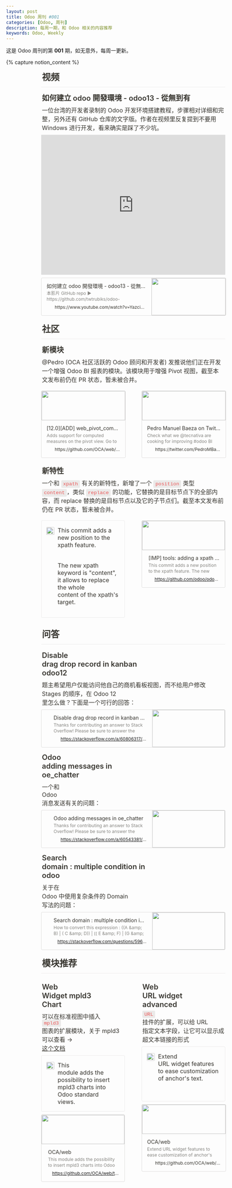 ```yaml
---
layout: post
title: Odoo 周刊 #001
categories: [Odoo, 周刊]
description: 每周一期，和 Odoo 相关的内容推荐
keywords: Odoo, Weekly
---
```


这是 Odoo 周刊的第 **001** 期，如无意外，每周一更新。

{% capture notion_content %}
<div class="notion-page-content" style="flex-shrink: 0; flex-grow: 1; width: 900px; max-width: 100%; display: flex; align-items: center; flex-direction: column; font-size: 16px; color: rgb(55, 53, 47); padding: 0px 96px 30vh;"><div data-block-id="7b993f62-4388-4f7b-bae2-3180ebb92483" class="notion-selectable notion-sub_header-block" style="width: 100%; max-width: calc((100vw - 15px) - 192px); margin-top: 2px; margin-bottom: 1px; color: rgb(55, 53, 47);"><div style="display: flex; width: 100%; font-weight: 600; font-size: 1.5em; letter-spacing: -0.002em; line-height: 1.2; color: inherit; fill: inherit;"><div contenteditable="false" spellcheck="true" placeholder="Heading 2" data-root="true" style="max-width: 100%; width: 100%; white-space: pre-wrap; word-break: break-word; caret-color: rgb(55, 53, 47); padding: 3px 2px;">视频</div></div></div><div data-block-id="887b4bb6-3afc-4837-ad31-0d59f28affc5" class="notion-selectable notion-divider-block" style="width: 100%; max-width: calc((100vw - 15px) - 192px); margin-top: 1px; margin-bottom: 1px;"><div class="notion-cursor-default" style="display: flex; align-items: center; justify-content: center; pointer-events: auto; width: 100%; height: 13px; flex: 0 0 auto; color: rgb(228, 227, 226);"><div style="width: 100%; height: 1px; visibility: visible; border-bottom: 1px solid rgba(55, 53, 47, 0.09);"></div></div></div><div data-block-id="723b5eff-8a08-46e5-a668-95ba06280646" class="notion-selectable notion-sub_sub_header-block" style="width: 100%; max-width: calc((100vw - 15px) - 192px); margin-top: 0.5em; margin-bottom: 1px; color: rgb(55, 53, 47);"><div style="display: flex; width: 100%; font-weight: 600; font-size: 1.25em; letter-spacing: -0.002em; line-height: 1.2; color: inherit; fill: inherit;"><div contenteditable="false" spellcheck="true" placeholder="Heading 3" data-root="true" style="max-width: 100%; width: 100%; white-space: pre-wrap; word-break: break-word; caret-color: rgb(55, 53, 47); padding: 3px 2px;">如何建立 odoo 開發環境 - odoo13 - 從無到有</div></div></div><div data-block-id="312ffcbc-8731-4b14-b782-43c2d68be85f" class="notion-selectable notion-text-block" style="width: 100%; max-width: calc((100vw - 15px) - 192px); margin-top: 1px; margin-bottom: 1px;"><div style="color: inherit; fill: inherit;"><div style="display: flex;"><div contenteditable="false" spellcheck="true" placeholder=" " data-root="true" style="max-width: 100%; width: 100%; white-space: pre-wrap; word-break: break-word; caret-color: rgb(55, 53, 47); padding: 3px 2px;">一位台湾的开发者录制的 Odoo 开发环境搭建教程，步骤相对详细和完整，另外还有 GitHub 仓库的文字版。作者在视频里反复提到不要用 Windows 进行开发，看来确实是踩了不少坑。</div></div></div></div><div data-block-id="915869d1-7ed8-4234-8c92-feaaa3604443" class="notion-selectable notion-video-block" style="width: 100%; max-width: calc(100vw - 15px); align-self: center; margin-top: 4px; margin-bottom: 4px;"><div embed-ghost=""><div style="display: flex;"><div class="notion-cursor-default" style="position: relative; overflow: hidden; flex-grow: 1;"><div style="position: relative;"><div style="position: relative;"><div style="display: block; width: 100%; pointer-events: auto;"><div style="position: relative; display: flex; justify-content: center; width: 100%; min-height: 100px; height: 0px; padding-bottom: 56.2061%;"><div style="position: absolute; left: 0px; top: 0px; width: 100%; height: 100%; border-radius: 1px;"><div style="height: 100%; width: 100%;"><iframe src="https://www.youtube.com/embed/Yazci5Rd0p4?feature=oembed" frameborder="0" sandbox="allow-scripts allow-popups allow-forms allow-same-origin" allowfullscreen="" style="position: absolute; left: 0px; top: 0px; width: 100%; height: 100%; border-radius: 1px; pointer-events: none; background-color: rgb(247, 246, 245);"></iframe></div></div></div></div></div></div></div></div></div></div><div data-block-id="b2de12f7-8a98-4e8a-a08f-7da5f7c570e1" class="notion-selectable notion-bookmark-block" style="width: 100%; max-width: calc((100vw - 15px) - 192px); margin-top: 4px; margin-bottom: 4px;"><div><div style="display: flex;"><a target="_blank" rel="noopener noreferrer" href="https://www.youtube.com/watch?v=Yazci5Rd0p4" style="display: block; color: inherit; text-decoration: none; flex-grow: 1; min-width: 0px;"><div role="button" tabindex="0" style="user-select: none; transition: background 120ms ease-in 0s; cursor: pointer; width: 100%; display: flex; flex-wrap: wrap-reverse; align-items: stretch; text-align: left; overflow: hidden; border: 1px solid rgba(55, 53, 47, 0.16); border-radius: 3px; position: relative; color: inherit; fill: inherit;"><div style="flex: 4 1 180px; min-height: 60px; padding: 12px 14px 14px; overflow: hidden; text-align: left;"><div style="font-size: 14px; line-height: 20px; color: rgb(55, 53, 47); white-space: nowrap; overflow: hidden; text-overflow: ellipsis; margin-bottom: 2px;">如何建立 odoo 開發環境 - odoo13 - 從無到有</div><div style="font-size: 12px; line-height: 16px; color: rgba(55, 53, 47, 0.6); height: 32px; overflow: hidden;">本影片 GitHub repo ▶ https://github.com/twtrubiks/odoo-development-environment-tutorial GitHub ▶ https://github.com/twtrubiks Linkedin ▶ https://www.linkedin.co...</div><div style="display: flex; margin-top: 6px;"><img src="/image/https%3A%2F%2Fs.ytimg.com%2Fyts%2Fimg%2Ffavicon-vfl8qSV2F.ico?table=block&amp;id=b2de12f7-8a98-4e8a-a08f-7da5f7c570e1&amp;cache=v2" style="width: 16px; height: 16px; min-width: 16px; margin-right: 6px;"><div style="font-size: 12px; line-height: 16px; color: rgb(55, 53, 47); white-space: nowrap; overflow: hidden; text-overflow: ellipsis;">https://www.youtube.com/watch?v=Yazci5Rd0p4</div></div></div><div style="flex: 1 1 180px; min-height: 80px; display: block; position: relative;"><div style="position: absolute; top: 0px; left: 0px; right: 0px; bottom: 0px;"><div style="width: 100%; height: 100%;"><img src="/image/https%3A%2F%2Fi.ytimg.com%2Fvi%2FYazci5Rd0p4%2Fmaxresdefault.jpg?table=block&amp;id=b2de12f7-8a98-4e8a-a08f-7da5f7c570e1&amp;width=500&amp;cache=v2" style="display: block; object-fit: cover; border-radius: 1px; width: 100%; height: 100%;"></div></div></div></div></a></div></div></div><div data-block-id="24d5230c-d287-4c26-90a0-e2aba787ab58" class="notion-selectable notion-sub_header-block" style="width: 100%; max-width: calc((100vw - 15px) - 192px); margin-top: 1em; margin-bottom: 1px; color: rgb(55, 53, 47);"><div style="display: flex; width: 100%; font-weight: 600; font-size: 1.5em; letter-spacing: -0.002em; line-height: 1.2; color: inherit; fill: inherit;"><div contenteditable="false" spellcheck="true" placeholder="Heading 2" data-root="true" style="max-width: 100%; width: 100%; white-space: pre-wrap; word-break: break-word; caret-color: rgb(55, 53, 47); padding: 3px 2px;">社区</div></div></div><div data-block-id="cc7e1049-5c4d-4c6e-a5ba-41388578cee8" class="notion-selectable notion-divider-block" style="width: 100%; max-width: calc((100vw - 15px) - 192px); margin-top: 1px; margin-bottom: 1px;"><div class="notion-cursor-default" style="display: flex; align-items: center; justify-content: center; pointer-events: auto; width: 100%; height: 13px; flex: 0 0 auto; color: rgb(228, 227, 226);"><div style="width: 100%; height: 1px; visibility: visible; border-bottom: 1px solid rgba(55, 53, 47, 0.09);"></div></div></div><div data-block-id="3ccfa928-6b74-4ace-8c26-367469488708" class="notion-selectable notion-sub_sub_header-block" style="width: 100%; max-width: calc((100vw - 15px) - 192px); margin-top: 0.5em; margin-bottom: 1px; color: rgb(55, 53, 47);"><div style="display: flex; width: 100%; font-weight: 600; font-size: 1.25em; letter-spacing: -0.002em; line-height: 1.2; color: inherit; fill: inherit;"><div contenteditable="false" spellcheck="true" placeholder="Heading 3" data-root="true" style="max-width: 100%; width: 100%; white-space: pre-wrap; word-break: break-word; caret-color: rgb(55, 53, 47); padding: 3px 2px;">新模块</div></div></div><div data-block-id="95b57c2e-c683-4876-ae8e-9546d7f66465" class="notion-selectable notion-text-block" style="width: 100%; max-width: calc((100vw - 15px) - 192px); margin-top: 1px; margin-bottom: 1px;"><div style="color: inherit; fill: inherit;"><div style="display: flex;"><div contenteditable="false" spellcheck="true" placeholder=" " data-root="true" style="max-width: 100%; width: 100%; white-space: pre-wrap; word-break: break-word; caret-color: rgb(55, 53, 47); padding: 3px 2px;">@Pedro (OCA 社区活跃的 Odoo 顾问和开发者) 发推说他们正在开发一个增强 Odoo BI 报表的模块。该模块用于增强 Pivot 视图，截至本文发布前仍在 PR 状态，暂未被合并。</div></div></div></div><div data-block-id="018b9e65-ce6c-4f19-a46b-83cd282aab39" class="notion-selectable notion-column_list-block" style="width: 100%; max-width: calc((100vw - 15px) - 192px); align-self: center; margin-top: 1px; margin-bottom: 1px;"><div style="display: flex;"><div style="padding-top: 12px; padding-bottom: 12px; flex-grow: 0; flex-shrink: 0; width: calc((100% - 46px) * 0.5);"><div data-block-id="fedf10e8-8b8b-4212-b70e-1626ad384629" class="notion-selectable notion-column-block" style="display: flex; flex-direction: column;"><div data-block-id="03b59532-a351-4f4b-8eb3-e556c19a4f29" class="notion-selectable notion-bookmark-block" style="width: 100%; max-width: 100%; margin-top: 2px; margin-bottom: 0px;"><div><div style="display: flex;"><a target="_blank" rel="noopener noreferrer" href="https://github.com/OCA/web/pull/1547" style="display: block; color: inherit; text-decoration: none; flex-grow: 1; min-width: 0px;"><div role="button" tabindex="0" style="user-select: none; transition: background 120ms ease-in 0s; cursor: pointer; width: 100%; display: flex; flex-wrap: wrap-reverse; align-items: stretch; text-align: left; overflow: hidden; border: 1px solid rgba(55, 53, 47, 0.16); border-radius: 3px; position: relative; color: inherit; fill: inherit;"><div style="flex: 4 1 180px; min-height: 60px; padding: 12px 14px 14px; overflow: hidden; text-align: left;"><div style="font-size: 14px; line-height: 20px; color: rgb(55, 53, 47); white-space: nowrap; overflow: hidden; text-overflow: ellipsis; margin-bottom: 2px;">[12.0][ADD] web_pivot_computed_measure by Tardo · Pull Request #1547 · OCA/web</div><div style="font-size: 12px; line-height: 16px; color: rgba(55, 53, 47, 0.6); height: 32px; overflow: hidden;">Adds support for computed measures on the pivot view. Go to pivot view and click on the "Measures" menu, you will see a new option called 'Computed Measure'. These measures can be mixed and save as favorite. cc @Tecnativa TT22499</div><div style="display: flex; margin-top: 6px;"><img src="/image/https%3A%2F%2Fgithub.githubassets.com%2Ffavicon.ico?table=block&amp;id=03b59532-a351-4f4b-8eb3-e556c19a4f29&amp;cache=v2" style="width: 16px; height: 16px; min-width: 16px; margin-right: 6px;"><div style="font-size: 12px; line-height: 16px; color: rgb(55, 53, 47); white-space: nowrap; overflow: hidden; text-overflow: ellipsis;">https://github.com/OCA/web/pull/1547</div></div></div><div style="flex: 1 1 180px; min-height: 80px; display: block; position: relative;"><div style="position: absolute; top: 0px; left: 0px; right: 0px; bottom: 0px;"><div style="width: 100%; height: 100%;"><img src="https://avatars3.githubusercontent.com/u/7600578?s=400&amp;v=4" style="display: block; object-fit: cover; border-radius: 1px; width: 100%; height: 100%;"></div></div></div></div></a></div></div></div></div></div><div style="position: relative; width: 46px; flex-grow: 0; flex-shrink: 0; transition: opacity 200ms ease-out 0s; opacity: 0;"></div><div style="padding-top: 12px; padding-bottom: 12px; flex-grow: 0; flex-shrink: 0; width: calc((100% - 46px) * 0.5);"><div data-block-id="71c5d501-1986-44d9-98d2-50a31e147621" class="notion-selectable notion-column-block" style="display: flex; flex-direction: column;"><div data-block-id="2ecdc4c9-3d1f-48ab-96b0-268daf39a765" class="notion-selectable notion-bookmark-block" style="width: 100%; max-width: 100%; margin-top: 2px; margin-bottom: 0px;"><div><div style="display: flex;"><a target="_blank" rel="noopener noreferrer" href="https://twitter.com/PedroMBaeza/status/1238205338802847745?s=20" style="display: block; color: inherit; text-decoration: none; flex-grow: 1; min-width: 0px;"><div role="button" tabindex="0" style="user-select: none; transition: background 120ms ease-in 0s; cursor: pointer; width: 100%; display: flex; flex-wrap: wrap-reverse; align-items: stretch; text-align: left; overflow: hidden; border: 1px solid rgba(55, 53, 47, 0.16); border-radius: 3px; position: relative; color: inherit; fill: inherit;"><div style="flex: 4 1 180px; min-height: 60px; padding: 12px 14px 14px; overflow: hidden; text-align: left;"><div style="font-size: 14px; line-height: 20px; color: rgb(55, 53, 47); white-space: nowrap; overflow: hidden; text-overflow: ellipsis; margin-bottom: 2px;">Pedro Manuel Baeza on Twitter</div><div style="font-size: 12px; line-height: 16px; color: rgba(55, 53, 47, 0.6); height: 32px; overflow: hidden;">Check what we @tecnativa are cooking for improving #odoo BI reporting: https://t.co/OWl3yIqOmi and as always coming from us, directly to @OdooCommunity #OCA Thanks to @NoMoreButtons https://t.co/FYRE0GMAqM</div><div style="display: flex; margin-top: 6px;"><img src="/image/https%3A%2F%2Ftwitter.com%2Ffavicon.ico?table=block&amp;id=2ecdc4c9-3d1f-48ab-96b0-268daf39a765&amp;cache=v2" style="width: 16px; height: 16px; min-width: 16px; margin-right: 6px;"><div style="font-size: 12px; line-height: 16px; color: rgb(55, 53, 47); white-space: nowrap; overflow: hidden; text-overflow: ellipsis;">https://twitter.com/PedroMBaeza/status/1238205338802847745?s=20</div></div></div><div style="flex: 1 1 180px; min-height: 80px; display: block; position: relative;"><div style="position: absolute; top: 0px; left: 0px; right: 0px; bottom: 0px;"><div style="width: 100%; height: 100%;"><img src="/image/https%3A%2F%2Fpbs.twimg.com%2Ftweet_video_thumb%2FES784I5WAAEsflm.jpg?table=block&amp;id=2ecdc4c9-3d1f-48ab-96b0-268daf39a765&amp;width=500&amp;cache=v2" style="display: block; object-fit: cover; border-radius: 1px; width: 100%; height: 100%;"></div></div></div></div></a></div></div></div></div></div></div></div><div data-block-id="233345df-8f1b-486b-b85c-6c056db1bd89" class="notion-selectable notion-sub_sub_header-block" style="width: 100%; max-width: calc((100vw - 15px) - 192px); margin-top: 0.5em; margin-bottom: 1px; color: rgb(55, 53, 47);"><div style="display: flex; width: 100%; font-weight: 600; font-size: 1.25em; letter-spacing: -0.002em; line-height: 1.2; color: inherit; fill: inherit;"><div contenteditable="false" spellcheck="true" placeholder="Heading 3" data-root="true" style="max-width: 100%; width: 100%; white-space: pre-wrap; word-break: break-word; caret-color: rgb(55, 53, 47); padding: 3px 2px;">新特性</div></div></div><div data-block-id="733d1ee8-ddfb-4198-96ba-2e8174412e47" class="notion-selectable notion-text-block" style="width: 100%; max-width: calc((100vw - 15px) - 192px); margin-top: 1px; margin-bottom: 1px;"><div style="color: inherit; fill: inherit;"><div style="display: flex;"><div contenteditable="false" spellcheck="true" placeholder=" " data-root="true" style="max-width: 100%; width: 100%; white-space: pre-wrap; word-break: break-word; caret-color: rgb(55, 53, 47); padding: 3px 2px;">一个和 <span style="font-family:'SFMono-Regular', Consolas, 'Liberation Mono', Menlo, Courier, monospace;line-height:normal;background:rgba(135,131,120,0.15);color:#EB5757;border-radius:3px;font-size:85%;padding:0.2em 0.4em" data-token-index="1">xpath</span> 有关的新特性，新增了一个 <span style="font-family:'SFMono-Regular', Consolas, 'Liberation Mono', Menlo, Courier, monospace;line-height:normal;background:rgba(135,131,120,0.15);color:#EB5757;border-radius:3px;font-size:85%;padding:0.2em 0.4em" data-token-index="3">position</span> 类型 <span style="font-family:'SFMono-Regular', Consolas, 'Liberation Mono', Menlo, Courier, monospace;line-height:normal;background:rgba(135,131,120,0.15);color:#EB5757;border-radius:3px;font-size:85%;padding:0.2em 0.4em" data-token-index="5">content</span>，类似 <span style="font-family:'SFMono-Regular', Consolas, 'Liberation Mono', Menlo, Courier, monospace;line-height:normal;background:rgba(135,131,120,0.15);color:#EB5757;border-radius:3px;font-size:85%;padding:0.2em 0.4em" data-token-index="7">replace</span> 的功能，它替换的是目标节点下的全部内容，而 replace 替换的是目标节点以及它的子节点们。截至本文发布前仍在 PR 状态，暂未被合并。</div></div></div></div><div data-block-id="55d5f124-7c62-4892-9cc6-d660023fcc08" class="notion-selectable notion-column_list-block" style="width: 100%; max-width: calc((100vw - 15px) - 192px); align-self: center; margin-top: 1px; margin-bottom: 1px;"><div style="display: flex;"><div style="padding-top: 12px; padding-bottom: 12px; flex-grow: 0; flex-shrink: 0; width: calc((100% - 46px) * 0.5);"><div data-block-id="cd97d6af-a01b-46a2-a217-4ea6194c5bed" class="notion-selectable notion-column-block" style="display: flex; flex-direction: column;"><div data-block-id="c87353e8-bfc1-40c2-a12e-3927e3ff7c6a" class="notion-selectable notion-callout-block" style="width: 100%; max-width: 100%; margin-top: 2px; margin-bottom: 0px;"><div style="display: flex;"><div style="padding: 16px 16px 16px 12px; display: flex; width: 100%; border-radius: 3px; border-width: 1px; border-style: solid; border-color: rgba(55, 53, 47, 0.09); color: rgb(55, 53, 47);"><div><div class="notion-record-icon" role="button" aria-disabled="true" tabindex="-1" style="user-select: none; transition: background 120ms ease-in 0s; display: flex; align-items: center; justify-content: center; height: 24px; width: 24px; border-radius: 3px; flex-shrink: 0;"><div><div style="width: 100%; height: 100%;"><img src="https://www.notion.so/image/https%3A%2F%2Fs3-us-west-2.amazonaws.com%2Fsecure.notion-static.com%2Ffe8eb133-3943-46d6-9f64-9022133ec19d%2Fgithub.svg" style="display: block; object-fit: fill; border-radius: 3px; width: 21.312px; height: 21.312px; transition: opacity 100ms ease-out 0s; padding: 1.2px;"></div></div></div></div><div contenteditable="false" spellcheck="true" placeholder="Type something..." data-root="true" style="max-width: 100%; width: 100%; white-space: pre-wrap; word-break: break-word; caret-color: rgb(55, 53, 47); margin-left: 8px;">This commit adds a new position to the xpath feature.

The new xpath keyword is "content", it allows to replace the whole content of the xpath's target.</div></div></div></div></div></div><div style="position: relative; width: 46px; flex-grow: 0; flex-shrink: 0; transition: opacity 200ms ease-out 0s; opacity: 0;"></div><div style="padding-top: 12px; padding-bottom: 12px; flex-grow: 0; flex-shrink: 0; width: calc((100% - 46px) * 0.5);"><div data-block-id="20df682b-395a-4a18-9a01-f9b7e676511b" class="notion-selectable notion-column-block" style="display: flex; flex-direction: column;"><div data-block-id="7023b84d-13fd-41c5-92fa-a5a28dbc50b6" class="notion-selectable notion-bookmark-block" style="width: 100%; max-width: 100%; margin-top: 2px; margin-bottom: 0px;"><div><div style="display: flex;"><a target="_blank" rel="noopener noreferrer" href="https://github.com/odoo/odoo/pull/47832" style="display: block; color: inherit; text-decoration: none; flex-grow: 1; min-width: 0px;"><div role="button" tabindex="0" style="user-select: none; transition: background 120ms ease-in 0s; cursor: pointer; width: 100%; display: flex; flex-wrap: wrap-reverse; align-items: stretch; text-align: left; overflow: hidden; border: 1px solid rgba(55, 53, 47, 0.16); border-radius: 3px; position: relative; color: inherit; fill: inherit;"><div style="flex: 4 1 180px; min-height: 60px; padding: 12px 14px 14px; overflow: hidden; text-align: left;"><div style="font-size: 14px; line-height: 20px; color: rgb(55, 53, 47); white-space: nowrap; overflow: hidden; text-overflow: ellipsis; margin-bottom: 2px;">[IMP] tools: adding a xpath feature to replace the target's content by qsm-odoo · Pull Request #47832 · odoo/odoo</div><div style="font-size: 12px; line-height: 16px; color: rgba(55, 53, 47, 0.6); height: 32px; overflow: hidden;">This commit adds a new position to the xpath feature. The new xpath keyword is "content", it allows to replace the whole content of the xpath's target. task-2172208</div><div style="display: flex; margin-top: 6px;"><img src="/image/https%3A%2F%2Fgithub.githubassets.com%2Ffavicon.ico?table=block&amp;id=7023b84d-13fd-41c5-92fa-a5a28dbc50b6&amp;cache=v2" style="width: 16px; height: 16px; min-width: 16px; margin-right: 6px;"><div style="font-size: 12px; line-height: 16px; color: rgb(55, 53, 47); white-space: nowrap; overflow: hidden; text-overflow: ellipsis;">https://github.com/odoo/odoo/pull/47832</div></div></div><div style="flex: 1 1 180px; min-height: 80px; display: block; position: relative;"><div style="position: absolute; top: 0px; left: 0px; right: 0px; bottom: 0px;"><div style="width: 100%; height: 100%;"><img src="https://avatars2.githubusercontent.com/u/6368483?s=400&amp;v=4" style="display: block; object-fit: cover; border-radius: 1px; width: 100%; height: 100%;"></div></div></div></div></a></div></div></div></div></div></div></div><div data-block-id="84dc40e5-2e90-4d9b-ace4-49dd8f4c55c6" class="notion-selectable notion-sub_header-block" style="width: 100%; max-width: calc((100vw - 15px) - 192px); margin-top: 1em; margin-bottom: 1px; color: rgb(55, 53, 47);"><div style="display: flex; width: 100%; font-weight: 600; font-size: 1.5em; letter-spacing: -0.002em; line-height: 1.2; color: inherit; fill: inherit;"><div contenteditable="false" spellcheck="true" placeholder="Heading 2" data-root="true" style="max-width: 100%; width: 100%; white-space: pre-wrap; word-break: break-word; caret-color: rgb(55, 53, 47); padding: 3px 2px;">问答</div></div></div><div data-block-id="9badb0fd-2d5a-41aa-8838-98eaabfde89c" class="notion-selectable notion-divider-block" style="width: 100%; max-width: calc((100vw - 15px) - 192px); margin-top: 1px; margin-bottom: 1px;"><div class="notion-cursor-default" style="display: flex; align-items: center; justify-content: center; pointer-events: auto; width: 100%; height: 13px; flex: 0 0 auto; color: rgb(228, 227, 226);"><div style="width: 100%; height: 1px; visibility: visible; border-bottom: 1px solid rgba(55, 53, 47, 0.09);"></div></div></div><div data-block-id="16e1d354-c03e-4c89-af09-7c4399a3a636" class="notion-selectable notion-sub_sub_header-block" style="width: 100%; max-width: calc((100vw - 15px) - 192px); margin-top: 0.5em; margin-bottom: 1px; color: rgb(55, 53, 47);"><div style="display: flex; width: 100%; font-weight: 600; font-size: 1.25em; letter-spacing: -0.002em; line-height: 1.2; color: inherit; fill: inherit;"><div contenteditable="false" spellcheck="true" placeholder="Heading 3" data-root="true" style="max-width: 100%; width: 100%; white-space: pre-wrap; word-break: break-word; caret-color: rgb(55, 53, 47); padding: 3px 2px;">Disable drag drop record in kanban odoo12</div></div></div><div data-block-id="be96c516-8db7-4bb1-aea4-6734112e09eb" class="notion-selectable notion-text-block" style="width: 100%; max-width: calc((100vw - 15px) - 192px); margin-top: 1px; margin-bottom: 1px;"><div style="color: inherit; fill: inherit;"><div style="display: flex;"><div contenteditable="false" spellcheck="true" placeholder=" " data-root="true" style="max-width: 100%; width: 100%; white-space: pre-wrap; word-break: break-word; caret-color: rgb(55, 53, 47); padding: 3px 2px;">题主希望用户仅能访问他自己的商机看板视图，而不给用户修改 Stages 的顺序，在 Odoo 12 里怎么做？下面是一个可行的回答：</div></div></div></div><div data-block-id="8315ba2c-3585-40b3-9002-83ffe7e61e1f" class="notion-selectable notion-bookmark-block" style="width: 100%; max-width: calc((100vw - 15px) - 192px); margin-top: 4px; margin-bottom: 4px;"><div><div style="display: flex;"><a target="_blank" rel="noopener noreferrer" href="https://stackoverflow.com/a/60806317/4218887" style="display: block; color: inherit; text-decoration: none; flex-grow: 1; min-width: 0px;"><div role="button" tabindex="0" style="user-select: none; transition: background 120ms ease-in 0s; cursor: pointer; width: 100%; display: flex; flex-wrap: wrap-reverse; align-items: stretch; text-align: left; overflow: hidden; border: 1px solid rgba(55, 53, 47, 0.16); border-radius: 3px; position: relative; color: inherit; fill: inherit;"><div style="flex: 4 1 180px; min-height: 60px; padding: 12px 14px 14px; overflow: hidden; text-align: left;"><div style="font-size: 14px; line-height: 20px; color: rgb(55, 53, 47); white-space: nowrap; overflow: hidden; text-overflow: ellipsis; margin-bottom: 2px;">Disable drag drop record in kanban odoo12</div><div style="font-size: 12px; line-height: 16px; color: rgba(55, 53, 47, 0.6); height: 32px; overflow: hidden;">Thanks for contributing an answer to Stack Overflow! Please be sure to answer the question. Provide details and share your research! Asking for help, clarification, or responding to other answers. Making statements based on opinion; back them up with references or personal experience. To learn more, see our tips on writing great answers.</div><div style="display: flex; margin-top: 6px;"><img src="/image/https%3A%2F%2Fcdn.sstatic.net%2FSites%2Fstackoverflow%2Fimg%2Ffavicon.ico%3Fv%3D4f32ecc8f43d?table=block&amp;id=8315ba2c-3585-40b3-9002-83ffe7e61e1f&amp;cache=v2" style="width: 16px; height: 16px; min-width: 16px; margin-right: 6px;"><div style="font-size: 12px; line-height: 16px; color: rgb(55, 53, 47); white-space: nowrap; overflow: hidden; text-overflow: ellipsis;">https://stackoverflow.com/a/60806317/4218887</div></div></div><div style="flex: 1 1 180px; min-height: 80px; display: block; position: relative;"><div style="position: absolute; top: 0px; left: 0px; right: 0px; bottom: 0px;"><div style="width: 100%; height: 100%;"><img src="/image/https%3A%2F%2Fcdn.sstatic.net%2FSites%2Fstackoverflow%2Fimg%2Fapple-touch-icon%402.png%3Fv%3D73d79a89bded?table=block&amp;id=8315ba2c-3585-40b3-9002-83ffe7e61e1f&amp;width=500&amp;cache=v2" style="display: block; object-fit: cover; border-radius: 1px; width: 100%; height: 100%;"></div></div></div></div></a></div></div></div><div data-block-id="fc5e82cd-842a-4ffa-8c15-8b77bec0be7f" class="notion-selectable notion-sub_sub_header-block" style="width: 100%; max-width: calc((100vw - 15px) - 192px); margin-top: 0.5em; margin-bottom: 1px; color: rgb(55, 53, 47);"><div style="display: flex; width: 100%; font-weight: 600; font-size: 1.25em; letter-spacing: -0.002em; line-height: 1.2; color: inherit; fill: inherit;"><div contenteditable="false" spellcheck="true" placeholder="Heading 3" data-root="true" style="max-width: 100%; width: 100%; white-space: pre-wrap; word-break: break-word; caret-color: rgb(55, 53, 47); padding: 3px 2px;">Odoo adding messages in oe_chatter</div></div></div><div data-block-id="768491a7-d058-4ffa-8b69-83e5c2e0c489" class="notion-selectable notion-text-block" style="width: 100%; max-width: calc((100vw - 15px) - 192px); margin-top: 1px; margin-bottom: 1px;"><div style="color: inherit; fill: inherit;"><div style="display: flex;"><div contenteditable="false" spellcheck="true" placeholder=" " data-root="true" style="max-width: 100%; width: 100%; white-space: pre-wrap; word-break: break-word; caret-color: rgb(55, 53, 47); padding: 3px 2px;">一个和 Odoo 消息发送有关的问题：</div></div></div></div><div data-block-id="264dc18d-18b6-4a41-aa08-2f57a8b93a68" class="notion-selectable notion-bookmark-block" style="width: 100%; max-width: calc((100vw - 15px) - 192px); margin-top: 4px; margin-bottom: 4px;"><div><div style="display: flex;"><a target="_blank" rel="noopener noreferrer" href="https://stackoverflow.com/a/60543381/4218887" style="display: block; color: inherit; text-decoration: none; flex-grow: 1; min-width: 0px;"><div role="button" tabindex="0" style="user-select: none; transition: background 120ms ease-in 0s; cursor: pointer; width: 100%; display: flex; flex-wrap: wrap-reverse; align-items: stretch; text-align: left; overflow: hidden; border: 1px solid rgba(55, 53, 47, 0.16); border-radius: 3px; position: relative; color: inherit; fill: inherit;"><div style="flex: 4 1 180px; min-height: 60px; padding: 12px 14px 14px; overflow: hidden; text-align: left;"><div style="font-size: 14px; line-height: 20px; color: rgb(55, 53, 47); white-space: nowrap; overflow: hidden; text-overflow: ellipsis; margin-bottom: 2px;">Odoo adding messages in oe_chatter</div><div style="font-size: 12px; line-height: 16px; color: rgba(55, 53, 47, 0.6); height: 32px; overflow: hidden;">Thanks for contributing an answer to Stack Overflow! Please be sure to answer the question. Provide details and share your research! Asking for help, clarification, or responding to other answers. Making statements based on opinion; back them up with references or personal experience. To learn more, see our tips on writing great answers.</div><div style="display: flex; margin-top: 6px;"><img src="/image/https%3A%2F%2Fcdn.sstatic.net%2FSites%2Fstackoverflow%2Fimg%2Ffavicon.ico%3Fv%3D4f32ecc8f43d?table=block&amp;id=264dc18d-18b6-4a41-aa08-2f57a8b93a68&amp;cache=v2" style="width: 16px; height: 16px; min-width: 16px; margin-right: 6px;"><div style="font-size: 12px; line-height: 16px; color: rgb(55, 53, 47); white-space: nowrap; overflow: hidden; text-overflow: ellipsis;">https://stackoverflow.com/a/60543381/4218887</div></div></div><div style="flex: 1 1 180px; min-height: 80px; display: block; position: relative;"><div style="position: absolute; top: 0px; left: 0px; right: 0px; bottom: 0px;"><div style="width: 100%; height: 100%;"><img src="/image/https%3A%2F%2Fcdn.sstatic.net%2FSites%2Fstackoverflow%2Fimg%2Fapple-touch-icon%402.png%3Fv%3D73d79a89bded?table=block&amp;id=264dc18d-18b6-4a41-aa08-2f57a8b93a68&amp;width=500&amp;cache=v2" style="display: block; object-fit: cover; border-radius: 1px; width: 100%; height: 100%;"></div></div></div></div></a></div></div></div><div data-block-id="75bee6a3-547d-4137-a560-313c1d885963" class="notion-selectable notion-sub_sub_header-block" style="width: 100%; max-width: calc((100vw - 15px) - 192px); margin-top: 0.5em; margin-bottom: 1px; color: rgb(55, 53, 47);"><div style="display: flex; width: 100%; font-weight: 600; font-size: 1.25em; letter-spacing: -0.002em; line-height: 1.2; color: inherit; fill: inherit;"><div contenteditable="false" spellcheck="true" placeholder="Heading 3" data-root="true" style="max-width: 100%; width: 100%; white-space: pre-wrap; word-break: break-word; caret-color: rgb(55, 53, 47); padding: 3px 2px;">Search domain : multiple condition in odoo</div></div></div><div data-block-id="ad8dfa98-0b21-48cb-a55f-46adb7ccb463" class="notion-selectable notion-text-block" style="width: 100%; max-width: calc((100vw - 15px) - 192px); margin-top: 1px; margin-bottom: 1px;"><div style="color: inherit; fill: inherit;"><div style="display: flex;"><div contenteditable="false" spellcheck="true" placeholder=" " data-root="true" style="max-width: 100%; width: 100%; white-space: pre-wrap; word-break: break-word; caret-color: rgb(55, 53, 47); padding: 3px 2px;">关于在 Odoo 中使用复杂条件的 Domain 写法的问题：</div></div></div></div><div data-block-id="b03372e0-bf13-4ecb-a172-e47926fef6e1" class="notion-selectable notion-bookmark-block" style="width: 100%; max-width: calc((100vw - 15px) - 192px); margin-top: 4px; margin-bottom: 4px;"><div><div style="display: flex;"><a target="_blank" rel="noopener noreferrer" href="https://stackoverflow.com/questions/59612047/search-domain-multiple-condition-in-odoo" style="display: block; color: inherit; text-decoration: none; flex-grow: 1; min-width: 0px;"><div role="button" tabindex="0" style="user-select: none; transition: background 120ms ease-in 0s; cursor: pointer; width: 100%; display: flex; flex-wrap: wrap-reverse; align-items: stretch; text-align: left; overflow: hidden; border: 1px solid rgba(55, 53, 47, 0.16); border-radius: 3px; position: relative; color: inherit; fill: inherit;"><div style="flex: 4 1 180px; min-height: 60px; padding: 12px 14px 14px; overflow: hidden; text-align: left;"><div style="font-size: 14px; line-height: 20px; color: rgb(55, 53, 47); white-space: nowrap; overflow: hidden; text-overflow: ellipsis; margin-bottom: 2px;">Search domain : multiple condition in odoo</div><div style="font-size: 12px; line-height: 16px; color: rgba(55, 53, 47, 0.6); height: 32px; overflow: hidden;">How to convert this expression : ((A &amp;amp; B) | ( C &amp;amp; D)) | (( E &amp;amp; F) | (G &amp;amp; H)) in OpenERP domain syntax PostgreSQL query is : SELECT * FROM calendar_event WHERE ( (</div><div style="display: flex; margin-top: 6px;"><img src="/image/https%3A%2F%2Fcdn.sstatic.net%2FSites%2Fstackoverflow%2Fimg%2Ffavicon.ico%3Fv%3D4f32ecc8f43d?table=block&amp;id=b03372e0-bf13-4ecb-a172-e47926fef6e1&amp;cache=v2" style="width: 16px; height: 16px; min-width: 16px; margin-right: 6px;"><div style="font-size: 12px; line-height: 16px; color: rgb(55, 53, 47); white-space: nowrap; overflow: hidden; text-overflow: ellipsis;">https://stackoverflow.com/questions/59612047/search-domain-multiple-condition-in-odoo</div></div></div><div style="flex: 1 1 180px; min-height: 80px; display: block; position: relative;"><div style="position: absolute; top: 0px; left: 0px; right: 0px; bottom: 0px;"><div style="width: 100%; height: 100%;"><img src="/image/https%3A%2F%2Fcdn.sstatic.net%2FSites%2Fstackoverflow%2Fimg%2Fapple-touch-icon%402.png%3Fv%3D73d79a89bded?table=block&amp;id=b03372e0-bf13-4ecb-a172-e47926fef6e1&amp;width=500&amp;cache=v2" style="display: block; object-fit: cover; border-radius: 1px; width: 100%; height: 100%;"></div></div></div></div></a></div></div></div><div data-block-id="3c3eeec2-62c7-4547-b36a-8b1e0868c670" class="notion-selectable notion-sub_header-block" style="width: 100%; max-width: calc((100vw - 15px) - 192px); margin-top: 1em; margin-bottom: 1px; color: rgb(55, 53, 47);"><div style="display: flex; width: 100%; font-weight: 600; font-size: 1.5em; letter-spacing: -0.002em; line-height: 1.2; color: inherit; fill: inherit;"><div contenteditable="false" spellcheck="true" placeholder="Heading 2" data-root="true" style="max-width: 100%; width: 100%; white-space: pre-wrap; word-break: break-word; caret-color: rgb(55, 53, 47); padding: 3px 2px;">模块推荐</div></div></div><div data-block-id="98b445eb-151d-4298-9c04-f5b81726c4f7" class="notion-selectable notion-divider-block" style="width: 100%; max-width: calc((100vw - 15px) - 192px); margin-top: 1px; margin-bottom: 1px;"><div class="notion-cursor-default" style="display: flex; align-items: center; justify-content: center; pointer-events: auto; width: 100%; height: 13px; flex: 0 0 auto; color: rgb(228, 227, 226);"><div style="width: 100%; height: 1px; visibility: visible; border-bottom: 1px solid rgba(55, 53, 47, 0.09);"></div></div></div><div data-block-id="f8b53040-b032-4e6b-9d70-759c7ffbb337" class="notion-selectable notion-column_list-block" style="width: 100%; max-width: calc((100vw - 15px) - 192px); margin-top: 1px; margin-bottom: 0px; align-self: center;"><div style="display: flex;"><div style="padding-top: 12px; padding-bottom: 12px; flex-grow: 0; flex-shrink: 0; width: calc((100% - 46px) * 0.5);"><div data-block-id="a02593bf-23e4-4abb-a0f3-98b63a81844a" class="notion-selectable notion-column-block" style="display: flex; flex-direction: column;"><div data-block-id="7be01cbe-d63b-4e3c-84ac-8aae979effc3" class="notion-selectable notion-sub_sub_header-block" style="width: 100%; max-width: 100%; margin-top: 2px; margin-bottom: 1px; color: rgb(55, 53, 47);"><div style="display: flex; width: 100%; font-weight: 600; font-size: 1.25em; letter-spacing: -0.002em; line-height: 1.2; color: inherit; fill: inherit;"><div contenteditable="false" spellcheck="true" placeholder="Heading 3" data-root="true" style="max-width: 100%; width: 100%; white-space: pre-wrap; word-break: break-word; caret-color: rgb(55, 53, 47); padding: 3px 2px;">Web Widget mpld3 Chart</div></div></div><div data-block-id="92e338d4-c250-4621-8b70-3d779dd09836" class="notion-selectable notion-text-block" style="width: 100%; max-width: 100%; margin-top: 1px; margin-bottom: 1px;"><div style="color: inherit; fill: inherit;"><div style="display: flex;"><div contenteditable="false" spellcheck="true" placeholder=" " data-root="true" style="max-width: 100%; width: 100%; white-space: pre-wrap; word-break: break-word; caret-color: rgb(55, 53, 47); padding: 3px 2px;">可以在标准视图中插入 <span style="font-family:'SFMono-Regular', Consolas, 'Liberation Mono', Menlo, Courier, monospace;line-height:normal;background:rgba(135,131,120,0.15);color:#EB5757;border-radius:3px;font-size:85%;padding:0.2em 0.4em" data-token-index="1">mpld3</span> 图表的扩展模块，关于 mpld3 可以查看 → <a href="https://mpld3.github.io/" style="text-decoration:underline;color:inherit;cursor:pointer;word-wrap:break-word" target="_blank" rel="noopener noreferrer" data-token-index="3">这个文档</a></div></div></div></div><div data-block-id="9798c315-a56d-46f6-94c1-fc74f0d4d049" class="notion-selectable notion-callout-block" style="width: 100%; max-width: 100%; margin-top: 4px; margin-bottom: 4px;"><div style="display: flex;"><div style="padding: 16px 16px 16px 12px; display: flex; width: 100%; border-radius: 3px; border-width: 1px; border-style: solid; border-color: rgba(55, 53, 47, 0.09); background-color: transparent; color: rgb(55, 53, 47);"><div><div class="notion-record-icon" role="button" aria-disabled="true" tabindex="-1" style="user-select: none; transition: background 120ms ease-in 0s; display: flex; align-items: center; justify-content: center; height: 24px; width: 24px; border-radius: 3px; flex-shrink: 0;"><div><div style="width: 100%; height: 100%;"><img src="https://www.notion.so/image/https%3A%2F%2Fs3-us-west-2.amazonaws.com%2Fsecure.notion-static.com%2Ffe8eb133-3943-46d6-9f64-9022133ec19d%2Fgithub.svg" style="display: block; object-fit: fill; border-radius: 3px; width: 21.312px; height: 21.312px; transition: opacity 100ms ease-out 0s; padding: 1.2px;"></div></div></div></div><div contenteditable="false" spellcheck="true" placeholder="Type something..." data-root="true" style="max-width: 100%; width: 100%; white-space: pre-wrap; word-break: break-word; caret-color: rgb(55, 53, 47); margin-left: 8px;">This module adds the possibility to insert mpld3 charts into Odoo standard views. </div></div></div></div><div data-block-id="40ed067c-f744-4b87-8bf8-201a0ca0fd9f" class="notion-selectable notion-bookmark-block" style="width: 100%; max-width: 100%; margin-top: 4px; margin-bottom: 0px;"><div><div style="display: flex;"><a target="_blank" rel="noopener noreferrer" href="https://github.com/OCA/web/tree/13.0/web_widget_mpld3_chart" style="display: block; color: inherit; text-decoration: none; flex-grow: 1; min-width: 0px;"><div role="button" tabindex="0" style="user-select: none; transition: background 120ms ease-in 0s; cursor: pointer; width: 100%; display: flex; flex-wrap: wrap-reverse; align-items: stretch; text-align: left; overflow: hidden; border: 1px solid rgba(55, 53, 47, 0.16); border-radius: 3px; position: relative; color: inherit; fill: inherit;"><div style="flex: 4 1 180px; min-height: 60px; padding: 12px 14px 14px; overflow: hidden; text-align: left;"><div style="font-size: 14px; line-height: 20px; color: rgb(55, 53, 47); white-space: nowrap; overflow: hidden; text-overflow: ellipsis; margin-bottom: 2px;">OCA/web</div><div style="font-size: 12px; line-height: 16px; color: rgba(55, 53, 47, 0.6); height: 32px; overflow: hidden;">This module adds the possibility to insert mpld3 charts into Odoo standard views. This is an interactive D3js-based viewer which brings matplotlib graphics to the browser. If you want to see some samples of mpld3's capabilities follow this link.</div><div style="display: flex; margin-top: 6px;"><img src="/image/https%3A%2F%2Fgithub.githubassets.com%2Ffavicon.ico?table=block&amp;id=40ed067c-f744-4b87-8bf8-201a0ca0fd9f&amp;cache=v2" style="width: 16px; height: 16px; min-width: 16px; margin-right: 6px;"><div style="font-size: 12px; line-height: 16px; color: rgb(55, 53, 47); white-space: nowrap; overflow: hidden; text-overflow: ellipsis;">https://github.com/OCA/web/tree/13.0/web_widget_mpld3_chart</div></div></div><div style="flex: 1 1 180px; min-height: 80px; display: block; position: relative;"><div style="position: absolute; top: 0px; left: 0px; right: 0px; bottom: 0px;"><div style="width: 100%; height: 100%;"><img src="https://avatars3.githubusercontent.com/u/7600578?s=400&amp;v=4" style="display: block; object-fit: cover; border-radius: 1px; width: 100%; height: 100%;"></div></div></div></div></a></div></div></div></div></div><div style="position: relative; width: 46px; flex-grow: 0; flex-shrink: 0; transition: opacity 200ms ease-out 0s; opacity: 0;"></div><div style="padding-top: 12px; padding-bottom: 12px; flex-grow: 0; flex-shrink: 0; width: calc((100% - 46px) * 0.5);"><div data-block-id="3d3e4a81-7ebe-4acb-bcb1-80c92b2b4671" class="notion-selectable notion-column-block" style="display: flex; flex-direction: column;"><div data-block-id="b35519ae-ee59-4afc-a208-fba7dfb1e347" class="notion-selectable notion-sub_sub_header-block" style="width: 100%; max-width: 100%; margin-top: 2px; margin-bottom: 1px; color: rgb(55, 53, 47);"><div style="display: flex; width: 100%; font-weight: 600; font-size: 1.25em; letter-spacing: -0.002em; line-height: 1.2; color: inherit; fill: inherit;"><div contenteditable="false" spellcheck="true" placeholder="Heading 3" data-root="true" style="max-width: 100%; width: 100%; white-space: pre-wrap; word-break: break-word; caret-color: rgb(55, 53, 47); padding: 3px 2px;">Web URL widget advanced</div></div></div><div data-block-id="d483d878-2b66-481f-9465-d710c5bd15db" class="notion-selectable notion-text-block" style="width: 100%; max-width: 100%; margin-top: 1px; margin-bottom: 1px;"><div style="color: inherit; fill: inherit;"><div style="display: flex;"><div contenteditable="false" spellcheck="true" placeholder=" " data-root="true" style="max-width: 100%; width: 100%; white-space: pre-wrap; word-break: break-word; caret-color: rgb(55, 53, 47); padding: 3px 2px;"><span style="font-family:'SFMono-Regular', Consolas, 'Liberation Mono', Menlo, Courier, monospace;line-height:normal;background:rgba(135,131,120,0.15);color:#EB5757;border-radius:3px;font-size:85%;padding:0.2em 0.4em" data-token-index="0">URL</span> 挂件的扩展，可以给 URL 指定文本字段，让它可以显示成超文本链接的形式</div></div></div></div><div data-block-id="5ea636cc-ed84-481c-8974-6ac61e6de2d9" class="notion-selectable notion-callout-block" style="width: 100%; max-width: 100%; margin-top: 4px; margin-bottom: 4px;"><div style="display: flex;"><div style="padding: 16px 16px 16px 12px; display: flex; width: 100%; border-radius: 3px; border-width: 1px; border-style: solid; border-color: rgba(55, 53, 47, 0.09); background-color: transparent; color: rgb(55, 53, 47);"><div><div class="notion-record-icon" role="button" aria-disabled="true" tabindex="-1" style="user-select: none; transition: background 120ms ease-in 0s; display: flex; align-items: center; justify-content: center; height: 24px; width: 24px; border-radius: 3px; flex-shrink: 0;"><div><div style="width: 100%; height: 100%;"><img src="https://www.notion.so/image/https%3A%2F%2Fs3-us-west-2.amazonaws.com%2Fsecure.notion-static.com%2Ffe8eb133-3943-46d6-9f64-9022133ec19d%2Fgithub.svg" style="display: block; object-fit: fill; border-radius: 3px; width: 21.312px; height: 21.312px; transition: opacity 100ms ease-out 0s; padding: 1.2px;"></div></div></div></div><div contenteditable="false" spellcheck="true" placeholder="Type something..." data-root="true" style="max-width: 100%; width: 100%; white-space: pre-wrap; word-break: break-word; caret-color: rgb(55, 53, 47); margin-left: 8px;">Extend URL widget features to ease customization of anchor's text.
</div></div></div></div><div data-block-id="d1493132-3c77-4f79-b272-5024fe1173aa" class="notion-selectable notion-bookmark-block" style="width: 100%; max-width: 100%; margin-top: 4px; margin-bottom: 0px;"><div><div style="display: flex;"><a target="_blank" rel="noopener noreferrer" href="https://github.com/OCA/web/tree/13.0/web_widget_url_advanced" style="display: block; color: inherit; text-decoration: none; flex-grow: 1; min-width: 0px;"><div role="button" tabindex="0" style="user-select: none; transition: background 120ms ease-in 0s; cursor: pointer; width: 100%; display: flex; flex-wrap: wrap-reverse; align-items: stretch; text-align: left; overflow: hidden; border: 1px solid rgba(55, 53, 47, 0.16); border-radius: 3px; position: relative; color: inherit; fill: inherit;"><div style="flex: 4 1 180px; min-height: 60px; padding: 12px 14px 14px; overflow: hidden; text-align: left;"><div style="font-size: 14px; line-height: 20px; color: rgb(55, 53, 47); white-space: nowrap; overflow: hidden; text-overflow: ellipsis; margin-bottom: 2px;">OCA/web</div><div style="font-size: 12px; line-height: 16px; color: rgba(55, 53, 47, 0.6); height: 32px; overflow: hidden;">Extend URL widget features to ease customization of anchor's text. By default, the URL widget will show the plain URL. You can specify an attribute to provide a static label too. With this module, you can use a field for link's inner text using attribute 'text_field'.</div><div style="display: flex; margin-top: 6px;"><img src="/image/https%3A%2F%2Fgithub.githubassets.com%2Ffavicon.ico?table=block&amp;id=d1493132-3c77-4f79-b272-5024fe1173aa&amp;cache=v2" style="width: 16px; height: 16px; min-width: 16px; margin-right: 6px;"><div style="font-size: 12px; line-height: 16px; color: rgb(55, 53, 47); white-space: nowrap; overflow: hidden; text-overflow: ellipsis;">https://github.com/OCA/web/tree/13.0/web_widget_url_advanced</div></div></div><div style="flex: 1 1 180px; min-height: 80px; display: block; position: relative;"><div style="position: absolute; top: 0px; left: 0px; right: 0px; bottom: 0px;"><div style="width: 100%; height: 100%;"><img src="https://avatars3.githubusercontent.com/u/7600578?s=400&amp;v=4" style="display: block; object-fit: cover; border-radius: 1px; width: 100%; height: 100%;"></div></div></div></div></a></div></div></div></div></div></div></div></div>
{% endcapture %}

{% include notion-page.html content=notion_content %}

---

![知识共享许可协议](https://i.creativecommons.org/l/by-nc-nd/3.0/cn/88x31.png)

**声明：**本站所有文章均采用[知识共享署名-非商业性使用-禁止演绎 3.0 中国大陆许可协议](http://creativecommons.org/licenses/by-nc-nd/3.0/cn/)进行许可。

**注意：**若未作说明，则本文为「[**TNK**](https://ruterly.com/)」原创。转载务必注明[出处](https://ruterly.com/2020/03/23/Odoo-Weekly-001/)。

本文永久地址：https://ruterly.com/2020/03/23/Odoo-Weekly-001/